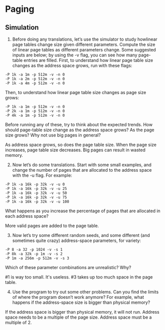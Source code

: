 
# Paging

## Simulation

1.  Before doing any translations, let’s use the simulator to study howlinear page tables change size given different parameters. Compute the size of linear page tables as different parameters change. Some suggested inputs are below; by using the -v flag, you can see how many page-table entries are filled. First, to understand how linear page table size changes as the address space grows, run with these flags:

```
-P 1k -a 1m -p 512m -v -n 0
-P 1k -a 2m -p 512m -v -n 0
-P 1k -a 4m -p 512m -v -n 0
```

Then, to understand how linear page table size changes as page size grows:

```
-P 1k -a 1m -p 512m -v -n 0
-P 2k -a 1m -p 512m -v -n 0
-P 4k -a 1m -p 512m -v -n 0
```

Before running any of these, try to think about the expected trends. How should page-table size change as the address space grows? As the page size grows? Why not use big pages in general?

As address space grows, so does the page table size. When the page size increases, page table size decreases. Big pages can result in wasted memory.

2. Now let’s do some translations. Start with some small examples, and change the number of pages that are allocated to the address space with the -u flag. For example:

```
-P 1k -a 16k -p 32k -v -u 0
-P 1k -a 16k -p 32k -v -u 25
-P 1k -a 16k -p 32k -v -u 50
-P 1k -a 16k -p 32k -v -u 75
-P 1k -a 16k -p 32k -v -u 100
```

What happens as you increase the percentage of pages that are allocated in each address space?

More valid pages are added to the page table.

3. Now let’s try some different random seeds, and some different (and sometimes quite crazy) address-space parameters, for variety: 

```
-P 8 -a 32 -p 1024 -v -s 1
-P 8k -a 32k -p 1m -v -s 2
-P 1m -a 256m -p 512m -v -s 3
```

Which of these parameter combinations are unrealistic? Why?

#1 is way too small. It's useless. #3 takes up too much space in the page table.

4. Use the program to try out some other problems. Can you find the limits of where the program doesn’t work anymore? For example, what happens if the address-space size is bigger than physical memory?

If the address space is bigger than physical memory, it will not run. Address space needs to be a multiple of the page size. Address space must be a multiple of 2.
